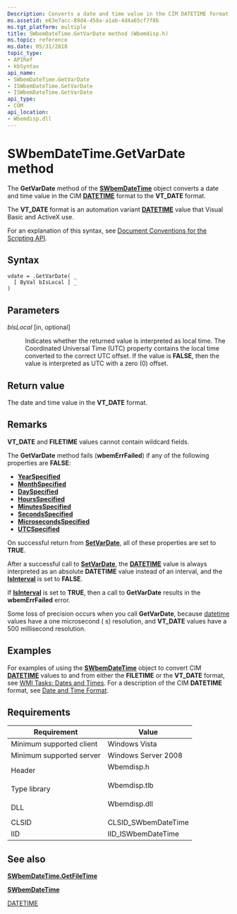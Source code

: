 ```yaml
---
Description: Converts a date and time value in the CIM DATETIME format to the VT\_DATE format.
ms.assetid: e63e7acc-89d4-458a-a1ab-4d4a65cf7f8b
ms.tgt_platform: multiple
title: SWbemDateTime.GetVarDate method (Wbemdisp.h)
ms.topic: reference
ms.date: 05/31/2018
topic_type: 
- APIRef
- kbSyntax
api_name: 
- SWbemDateTime.GetVarDate
- ISWbemDateTime.GetVarDate
- ISWbemDateTime.GetVarDate
api_type: 
- COM
api_location: 
- Wbemdisp.dll
---
```


# SWbemDateTime.GetVarDate method

The **GetVarDate** method of the [**SWbemDateTime**](swbemdatetime.md) object converts a date and time value in the CIM [**DATETIME**](datetime.md) format to the **VT\_DATE** format.

The **VT\_DATE** format is an automation variant [**DATETIME**](datetime.md) value that Visual Basic and ActiveX use.

For an explanation of this syntax, see [Document Conventions for the Scripting API](document-conventions-for-the-scripting-api.md).

## Syntax


```VB
vdate = .GetVarDate( _
  [ ByVal bIsLocal ] _
)
```



## Parameters

<dl> <dt>

*bIsLocal* \[in, optional\]
</dt> <dd>

Indicates whether the returned value is interpreted as local time. The Coordinated Universal Time (UTC) property contains the local time converted to the correct UTC offset. If the value is **FALSE**, then the value is interpreted as UTC with a zero (0) offset.

</dd> </dl>

## Return value

The date and time value in the **VT\_DATE** format.

## Remarks

**VT\_DATE** and **FILETIME** values cannot contain wildcard fields.

The **GetVarDate** method fails (**wbemErrFailed**) if any of the following properties are **FALSE**:

-   [**YearSpecified**](swbemdatetime-yearspecified.md)
-   [**MonthSpecified**](swbemdatetime-monthspecified.md)
-   [**DaySpecified**](swbemdatetime-dayspecified.md)
-   [**HoursSpecified**](swbemdatetime-hoursspecified.md)
-   [**MinutesSpecified**](swbemdatetime-minutesspecified.md)
-   [**SecondsSpecified**](swbemdatetime-secondsspecified.md)
-   [**MicrosecondsSpecified**](swbemdatetime-microsecondsspecified.md)
-   [**UTCSpecified**](swbemdatetime-utcspecified.md)

On successful return from [**SetVarDate**](swbemdatetime-setvardate.md), all of these properties are set to **TRUE**.

After a successful call to [**SetVarDate**](swbemdatetime-setvardate.md), the [**DATETIME**](datetime.md) value is always interpreted as an absolute **DATETIME** value instead of an interval, and the [**IsInterval**](swbemdatetime-isinterval.md) is set to **FALSE**.

If [**IsInterval**](swbemdatetime-isinterval.md) is set to **TRUE**, then a call to **GetVarDate** results in the **wbemErrFailed** error.

Some loss of precision occurs when you call **GetVarDate**, because [datetime](datetime.md) values have a one microsecond ( s) resolution, and **VT\_DATE** values have a 500 millisecond resolution.

## Examples

For examples of using the [**SWbemDateTime**](swbemdatetime.md) object to convert CIM [**DATETIME**](datetime.md) values to and from either the **FILETIME** or the **VT\_DATE** format, see [WMI Tasks: Dates and Times](wmi-tasks--dates-and-times.md). For a description of the CIM **DATETIME** format, see [Date and Time Format](date-and-time-format.md).

## Requirements



| Requirement | Value |
|-------------------------------------|-----------------------------------------------------------------------------------------|
| Minimum supported client<br/> | Windows Vista<br/>                                                                |
| Minimum supported server<br/> | Windows Server 2008<br/>                                                          |
| Header<br/>                   | <dl> <dt>Wbemdisp.h</dt> </dl>   |
| Type library<br/>             | <dl> <dt>Wbemdisp.tlb</dt> </dl> |
| DLL<br/>                      | <dl> <dt>Wbemdisp.dll</dt> </dl> |
| CLSID<br/>                    | CLSID\_SWbemDateTime<br/>                                                         |
| IID<br/>                      | IID\_ISWbemDateTime<br/>                                                          |



## See also

<dl> <dt>

[**SWbemDateTime.GetFileTime**](swbemdatetime-getfiletime.md)
</dt> <dt>

[**SWbemDateTime**](swbemdatetime.md)
</dt> <dt>

[DATETIME](datetime.md)
</dt> </dl>

 

 




